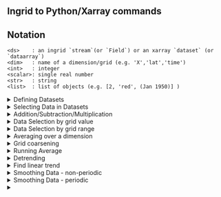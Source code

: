 ## Ingrid to Python/Xarray commands

## Notation

```
<ds>	: an ingrid `stream`(or `Field`) or an xarray `dataset` (or `dataarray`)
<dim>	: name of a dimension/grid (e.g. 'X','lat','time')
<int>	: integer 
<scalar>: single real number
<str>	: string
<list>  : list of objects (e.g. [2, 'red', (Jan 1950)] )
```

<details> <summary>Defining Datasets </summary> <p>  

```
%ingrid:
/ds {(file.nc)readCDF} def
```

```
#python:
ds = xr.open_dataset('file.nc')
```
</p> </details>

<details> <summary>Selecting Data in Datasets </summary> <p>  

```
%ingrid:
/ds {(file.nc)readCDF} def
ds .sst .X
```

```
#python:
ds = xr.open_dataset('file.nc')
ds.sst.X
```
</p> </details>

<details> <summary>Addition/Subtraction/Multiplication </summary> <p>  
In ingrid, compatible objects (streams, numbers) can be added together element by element

```
%ingrid:
<ds1> <ds2> add
```

In python, compatible objects (xarray datasets/dataarrays, numbers) can be added together

```
#python:
<ds1> + <ds2>
```
</p> </details>

<details> <summary>Data Selection by grid value </summary> <p>  

```
%ingrid:
<ds> time (Jan 1960) VALUE lat 20 VALUE
```

```
#python:
<ds>.sel(time= '1960-01', lat=20, method='nearest')
```
</p> </details>

<details> <summary>Data Selection by grid range </summary> <p>  

```
%ingrid:
<ds> T (Jan 1982) (Dec 1995) RANGE lon 20 60 RANGE
```

```
#python:
<ds>.sel(time=slice('1982-01','1995-12'),lon=slice(20,60))
```
</p> </details>

<details> <summary>Averaging over a dimension </summary> <p>  

```
%ingrid:
<ds> [time] average
<ds> [X Y] average
```

```
#python:
<ds>.mean('time')
<ds>.mean(['X','Y'])
```
</p> </details>

<details> <summary>Grid coarsening </summary> <p>  

```
%ingrid:
 time 12 boxAverage 
```

```
#python:
<ds>.coarsen(time=12,boundary='trim').mean()
```
</p> </details>

<details> <summary>Running Average </summary> <p>  

```
%ingrid:
<ds> time 3 runningAverage
```

```
#python:
<ds>.rolling(time=3, center=True).mean()
```
</p> </details>

<details> <summary>Detrending</summary> <p>  

```
%ingrid:
(ssta.nc)readCDF .ssta [time]detrend-bfl
```

```
#python:
ds = xr.open_dataset('ssta.nc')
dfit = ds.ssta.polyfit('time', 1, skipna=True)
ds.ssta - xr.polyval(coord=ds.time, coeffs=dfit.polyfit_coefficients)
```
</p> </details>

<details> <summary> Find linear trend</summary> <p>  

```
%ingrid:
(ssta.nc)readCDF .ssta dup [time]detrend-bfl sub dup time last VALUE exch T first VALUE sub
```

```
#python:
ds = xr.open_dataset('ssta.nc') 
dfit = ds.ssta.polyfit('time', 1, skipna=True)
ds['linear_fit'] = xr.polyval(coord=ds.time, coeffs=dfit.polyfit_coefficients)
ds['trend'] = (ds.linear_fit[-1] - ds.linear_fit[0])
```
</p> </details>

<details> <summary>Smoothing Data - non-periodic</summary> <p>  

```
%ingrid:
<ds> [time] 1 SM121
```

```
#python:
ds.pad(time=1,mode='symmetric').rolling(time=3, center=True).mean().dropna("time")
```
</p> </details>

<details> <summary>Smoothing Data - periodic</summary> <p>  

```
%ingrid:
<ds> [time] 1 SM121
```

```
#python:
ds.pad(time=1, mode="wrap").rolling(time=3, center=True).mean().dropna("time")
```
</p> </details>

<details> <summary></summary> <p>  

```
%ingrid:
```

```
#python:
```
</p> </details>

